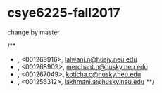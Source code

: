 
# csye6225-fall2017
change by master

/**
* <Neha Lalwani>, <001268916>, <lalwani.n@husjy.neu.edu>
* <Nirali Merchant>, <001268909>, <merchant.n@husky.neu.edu>
* <Chintan Koticha>, <001267049>, <koticha.c@husky.neu.edu>
* <Apoorva Lakhmani>, <001256312>, <lakhmani.a@husky.neu.edu>
**/
